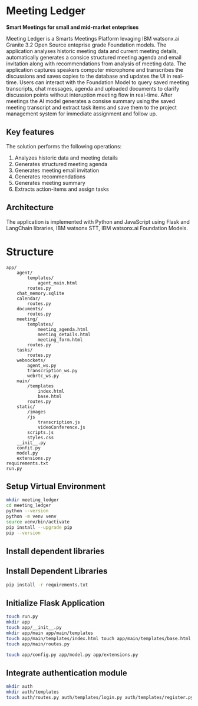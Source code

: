 # Meeting Ledger
**Smart Meetings for small and mid-market enteprises**

Meeting Ledger is a Smarts Meetings Platform levaging IBM watsonx.ai Granite 3.2 Open Source enteprise grade Foundation models. The application analyses historic meeting data and current meeting details, automatically generates a consice structured meeting agenda and email invitation along with recommendations from analysis of meeting data. The application captures speakers computer microphone and transcribes the discussions and saves copies to the database and updates the UI in real-time. Users can interact with the Foundation Model to query saved meeting transcripts, chat messages, agenda and uploaded documents to clarify discussion points without interuption meeting flow in real-time. After meetings the AI model generates a consise summary using the saved meeting transcript and extract task items and save them to the project management system for immediate assignment and follow up.

## Key features
The solution performs the following operations:
1. Analyzes historic data and meeting details
2. Generates structured meeting agenda
3. Generates meeting email invitation
4. Generates recommendations
5. Generates meeting summary
6. Extracts action-items and assign tasks



## Architecture
The application is implemented with Python and JavaScript using Flask and LangChain libraries, IBM watsonx STT, IBM watsonx.ai Foundation Models.


# Structure
```
app/
    agent/
        templates/
            agent_main.html
        routes.py
    chat_memory.sqlite
    calendar/
        routes.py
    documents/
        routes.py
    meeting/
        templates/
            meeting_agenda.html
            meeting_details.html
            meeting_form.html
        routes.py
    tasks/
        routes.py
    websockets/
        agent_ws.py
        transcription_ws.py
        webrtc_ws.py
    main/
        /templates
            index.html
            base.html
        routes.py
    static/
        /images
        /js
            transcription.js
            videoConference.js
        scripts.js
        styles.css
    __init__.py
    confit.py
    model.py
    extensions.py
requirements.txt
run.py
```

## Setup Virtual Environment
```sh
mkdir meeting_ledger
cd meeting_ledger
python --version
python -m venv venv
source venv/bin/activate
pip install --upgrade pip
pip --version
```

## Install dependent libraries

## Install Dependent Libraries
```sh
pip install -r requirements.txt
```
## Initialize Flask Application
```sh
touch run.py
mkdir app
touch app/__init__.py
mkdir app/main app/main/templates
touch app/main/templates/index.html touch app/main/templates/base.html 
touch app/main/routes.py

touch app/config.py app/model.py app/extensions.py
```

## Integrate authentication module
```sh
mkdir auth
mkdir auth/templates
touch auth/routes.py auth/templates/login.py auth/templates/register.py auth/templates/change_password.html
```
